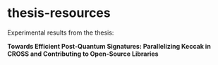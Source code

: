 # thesis-resources

Experimental results from the thesis:

**Towards Efficient Post-Quantum Signatures: Parallelizing Keccak in CROSS and Contributing to Open-Source Libraries**